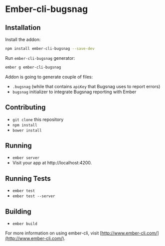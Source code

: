# Ember-cli-bugsnag

## Installation

Install the addon:

```sh
npm install ember-cli-bugsnag --save-dev
```

Run `ember-cli-bugsnag` generator:

```sh
ember g ember-cli-bugsnag
```

Addon is going to generate couple of files:

+ `.bugsnag` (while that contains `apiKey` that Bugsnag uses to report errors)
+ `bugsnag` initializer to integrate Bugsnag reporting with Ember

## Contributing

* `git clone` this repository
* `npm install`
* `bower install`

## Running

* `ember server`
* Visit your app at http://localhost:4200.

## Running Tests

* `ember test`
* `ember test --server`

## Building

* `ember build`

For more information on using ember-cli, visit [http://www.ember-cli.com/](http://www.ember-cli.com/).
